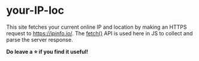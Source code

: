# your-IP-loc
This site fetches your current online IP and location by making an HTTPS request to https://ipinfo.io/. The [fetch()](https://developers.google.com/web/updates/2015/03/introduction-to-fetch) API is used here in JS to collect and parse the server response.

**Do leave a :star: if you find it useful!**
